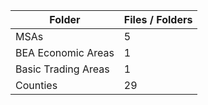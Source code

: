 | Folder              |   Files / Folders |
|---------------------|-------------------|
| MSAs                |                 5 |
| BEA Economic Areas  |                 1 |
| Basic Trading Areas |                 1 |
| Counties            |                29 |